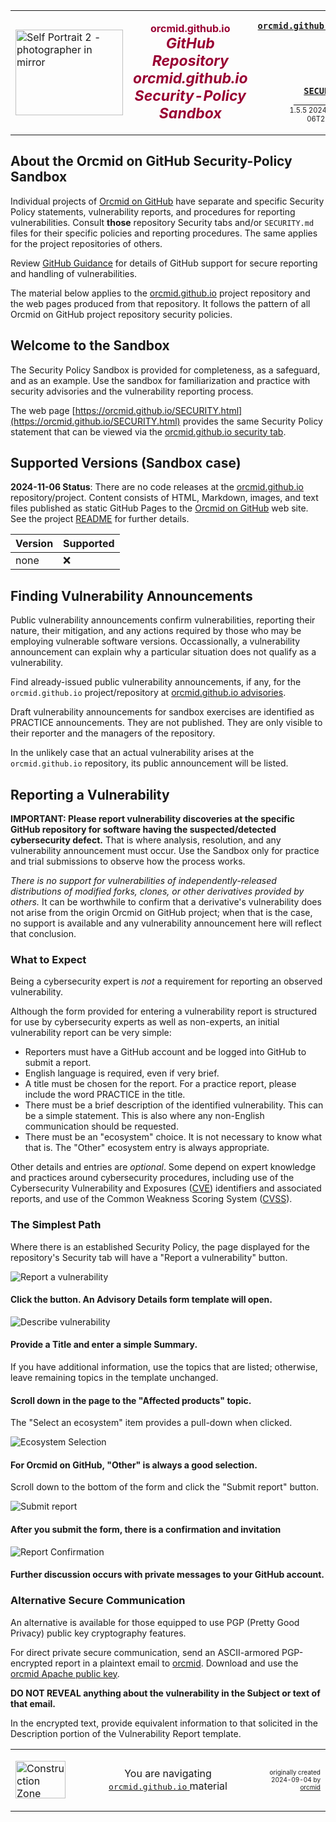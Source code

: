 <!-- SECURITY.md 1.5.5              UTF-8                         2024-11-06
     ----1----|----2----|----3----|----4----|----5----|----6----|----7----|--*
     -->
<table border="0" width="100%">
  <tr>
    <td width="25%" align="left" height="6">
        <a href="https://orcmid.github.io" target="_top">
           <img border="0"
                src="https://orcmid.github.io/images/F56xx04-SelfPortrait2-logo.png"
                width="172" height="137"
                alt="Self Portrait 2 - photographer in mirror"
                longdesc="An early selfie taken with my first SLR, a Praktika"
                />
        </a>
    </td>
    <td width="50%" height="6">
      <p align="center"><strong><font color="#990033">orcmid.github.io<br />
         <big><big><em>GitHub Repository orcmid.github.io Security-Policy
                       Sandbox</em></big></big></font></strong>
      </p>
    </td>
    <td width="25%" valign="middle" align="right">
      <b><code><a href="https://orcmid.github.io"
                  target="top">orcmid.github.io</a>&gt;
      </code></b>
      <br /><br />
      <a href="https://clustrmaps.com/site/1bw9w" title="Visit tracker">
            <img src="//www.clustrmaps.com/map_v2.png?d=3-2eQV4fOuelVHp_YtztZ0hl9Uj4ei9zLKw_nRgCgyM&cl=ffffff" />
      </a>
      <br /><br />
      <b><code>
         <a href="https://orcmid.github.io/SECURITY.html"
            target="_top">SECURITY
         </a>&gt;</code></b>
      <br />
      <small><small>
        1.5.5 2024-11-06T21:40Z<!-- MAINTAIN THIS MANUALLY -->
      </small></small>
      </td>
  </tr>
</table>

## About the Orcmid on GitHub Security-Policy Sandbox

Individual projects of [Orcmid on GitHub](https://github.com/orcmid/)
have separate and specific Security Policy statements, vulnerability reports,
and procedures for reporting vulnerabilities.  Consult **those** repository
Security tabs and/or `SECURITY.md` files for their specific policies and
reporting procedures.  The same applies for the project repositories of
others.

Review
[GitHub Guidance](https://docs.github.com/en/code-security/security-advisories/guidance-on-reporting-and-writing-information-about-vulnerabilities)
for  details of GitHub support for secure reporting and handling
of vulnerabilities.

The material below applies to the
[orcmid.github.io](https://github.com/orcmid/orcmid.github.io) project
repository and the web pages produced from that repository.  It follows
the pattern of all Orcmid on GitHub project repository security policies.

## Welcome to the Sandbox

The Security Policy Sandbox is provided for completeness, as a safeguard, and
as an example.  Use the sandbox for familiarization and practice with security
advisories and the vulnerability reporting process.

The web page
[https://orcmid.github.io/SECURITY.html](https://orcmid.github.io/SECURITY.html)
 provides the same Security Policy statement that can be viewed via the
[orcmid.github.io security tab](https://github.com/orcmid/orcmid.github.io/security).

## Supported Versions (Sandbox case)

**2024-11-06 Status**: There are no code releases at the
[orcmid.github.io](https://github.com/orcmid/orcmid.github.io)
repository/project.  Content consists of HTML, Markdown, images, and text
files published as static GitHub Pages to the
[Orcmid on GitHub](https://orcmid.github.io) web site.  See the project
[README](https://github.com/orcmid/orcmid.github.io/blob/master/README.md)
for further details.

| Version | Supported          |
| ------- | ------------------ |
| none    | :x:                |

## Finding Vulnerability Announcements

Public vulnerability announcements confirm vulnerabilities, reporting their
nature, their mitigation, and any actions required by those who may be
employing vulnerable software versions. Occassionally, a vulnerability
announcement can explain why a particular situation does not qualify as a
vulnerability.

Find already-issued public vulnerability announcements, if any, for the
`orcmid.github.io` project/repository at
[orcmid.github.io advisories](https://github.com/orcmid/orcmid.github.io/security/advisories).

Draft vulnerability announcements for sandbox exercises are identified as
PRACTICE announcements.  They are not published.  They are only visible to
their reporter and the managers of the repository.

In the unlikely case that an actual vulnerability arises at the
`orcmid.github.io` repository, its public announcement will be listed.

## Reporting a Vulnerability

**IMPORTANT: Please report vulnerability discoveries at the specific
GitHub repository for software having the suspected/detected cybersecurity
defect.** That is where analysis, resolution, and any vulnerability
announcement must occur.  Use the Sandbox only for practice and trial
submissions to observe how the process works.

*There is no support for vulnerabilities of independently-released
distributions of modified forks, clones, or other derivatives provided by
others.*  It can be worthwhile to confirm that a derivative's
vulnerability does not arise from the origin Orcmid on GitHub project; when
that is the case, no support is available and any vulnerability announcement
here will reflect that conclusion.

### What to Expect

Being a cybersecurity expert is *not* a requirement for reporting an observed
vulnerability.

Although the form provided for entering a vulnerability report is
structured for use by cybersecurity experts as well as non-experts,
an initial vulnerability report can be very simple:

- Reporters must have a GitHub account and be logged into GitHub to submit
a report.
- English language is required, even if very brief.
- A title must be chosen for the report.  For a practice report, please
include the word PRACTICE in the title.
- There must be a brief description of the identified vulnerability.  This can
be a simple statement.  This is also where any non-English communication
should be requested.
- There must be an "ecosystem" choice.  It is not necessary to know what
that is.  The "Other" ecosystem entry is always appropriate.

Other details and entries are *optional*.  Some depend on expert knowledge and
practices around cybersecurity procedures, including use of the Cybersecurity
Vulnerability and Exposures
([CVE](https://en.wikipedia.org/wiki/Common_Vulnerabilities_and_Exposures))
identifiers and associated reports, and use of the Common Weakness Scoring
System
([CVSS](https://en.wikipedia.org/wiki/Common_Vulnerability_Scoring_System)).

### The Simplest Path

Where there is an established Security Policy, the page displayed for the
repository's Security tab will have a "Report a vulnerability" button.

![Report a vulnerability](https://orcmid.github.io/images/report-button.png)

#### Click the button.  An Advisory Details form template will open.

![Describe vulnerability](https://orcmid.github.io/images/describe-vuln.png)

#### Provide a Title and enter a simple Summary.

If you have additional information, use the topics that are listed;
otherwise, leave remaining topics in the template unchanged.

#### Scroll down in the page to the "Affected products" topic.

The "Select an ecosystem" item provides a pull-down when clicked.

![Ecosystem Selection](https://orcmid.github.io/images/Ecosystem-Other.png)

#### For Orcmid on GitHub, "Other" is always a good selection.

Scroll down to the bottom of the form and click the "Submit report" button.

![Submit report](https://orcmid.github.io/images/Submit-vuln.png)

#### After you submit the form, there is a confirmation and invitation

![Report Confirmation](https://orcmid.github.io/images/ReportConfirmation.png)

#### Further discussion occurs with private messages to your GitHub account.

### Alternative Secure Communication

An alternative is available for those equipped to use PGP (Pretty Good
Privacy) public key cryptography features.

For direct private secure communication, send an ASCII-armored
PGP-encrypted report in a plaintext email to [orcmid](mailto:orcmid@msn.com).
Download and use the
[orcmid Apache public key](https://people.apache.org/keys/committer/orcmid.asc).

**DO NOT REVEAL anything about the vulnerability in the Subject or text of
that email.**

In the encrypted text, provide equivalent information to that solicited in
the Description portion of the Vulnerability Report template.

<table border="0" cellspacing="3" width="100%">
  <tr>
    <td width="25%">
      <p>
        <a href="https://orcmid.github.io/index.htm">
        <img border="0"
             src="https://orcmid.github.io/images/hardhat-thumb.gif"
             width="80" height="60" alt="Construction Zone (Hard Hat Area)">
        </a></p>
    </td>
    <td width="50%" valign="middle" align="center">
      You are navigating
      <a href="https://orcmid.github.io"><tt>orcmid.github.io</tt>
      </a> material
    </td>
    <td width="25%">
      <p align="right"><font size="-2">originally created 2024-09-04 by
        <a href="orcmid/">orcmid</a></font></p>
    </td>
  </tr>
</table>
<!--

      1.5.5  2024-11-06T21:40Z Smoothiing
      1.5.4  2024-11-06T16:29Z Clarify access to vulnerability announcements
      1.5.3  2024-11-03T21:22Z Add scroll-down image with Submit button
      1.5.2  2024-11-03T20:54Z Warning about subjects of encrypted messages
      1.5.1  2024-11-03T00:00Z Correct links and smooth layout
      1.5.0  2024-11-02T23:21Z Change to hybridForm
      1.4.3  2024-11-01T15:56 SECURITY.md too
      1.4.2  2024-11-01T12:39 SECURITY.md fine-tuning and work-item review
      1.4.1  2024-10-31T12:40 SECURITY.md Polishing, tying in GitHub materials
      1.4.0  2024-10-31T11:20 SECURITY.md for the Security Policy/Sandbox
      1.3.0  2024-10-30T13:15 SECURITY.md Sandbox Instructions
      1.1.1  2024-09-28T09:31 SECURITY.md draft toward a sandbox description
      1.0.11 2024-09-19T11:33 SECURITY.md Updates
      1.0.10 2024-09-18T15.41 Security Policy and work-item update
      0.0.0  2024-09-04T12:52 Create SECURITY.md

      -->

